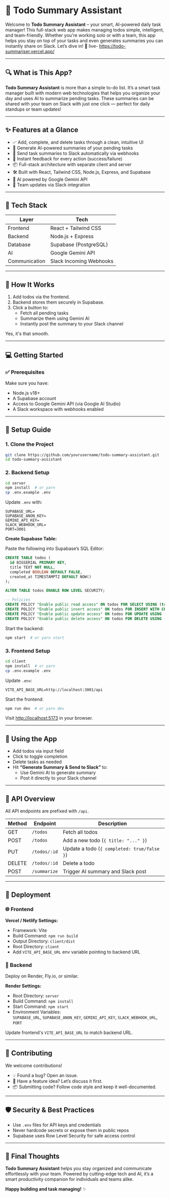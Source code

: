 # 📝 Todo Summary Assistant

Welcome to **Todo Summary Assistant** – your smart, AI-powered daily task manager! This full-stack web app makes managing todos simple, intelligent, and team-friendly. Whether you're working solo or with a team, this app helps you stay on top of your tasks and even generates summaries you can instantly share on Slack. Let’s dive in! 🚀
live- https://todo-summariser.vercel.app/

---

## 🔍 What is This App?

**Todo Summary Assistant** is more than a simple to-do list. It’s a smart task manager built with modern web technologies that helps you organize your day and uses AI to summarize pending tasks. These summaries can be shared with your team on Slack with just one click — perfect for daily standups or team updates!

---

## ✨ Features at a Glance

- ✅ Add, complete, and delete tasks through a clean, intuitive UI  
- 🧠 Generate AI-powered summaries of your pending tasks  
- 📩 Send task summaries to Slack automatically via webhooks  
- 🎯 Instant feedback for every action (success/failure)  
- 📦 Full-stack architecture with separate client and server  
- 🛠️ Built with React, Tailwind CSS, Node.js, Express, and Supabase  
- 🧠 AI powered by Google Gemini API  
- 💬 Team updates via Slack integration  

---

## 🧱 Tech Stack

| Layer         | Tech                          |
|---------------|-------------------------------|
| Frontend      | React + Tailwind CSS          |
| Backend       | Node.js + Express             |
| Database      | Supabase (PostgreSQL)         |
| AI            | Google Gemini API             |
| Communication | Slack Incoming Webhooks       |

---

## 🚦 How It Works

1. Add todos via the frontend.
2. Backend stores them securely in Supabase.
3. Click a button to:
   - Fetch all pending tasks
   - Summarize them using Gemini AI
   - Instantly post the summary to your Slack channel

Yes, it's that smooth.

---

## 💻 Getting Started

### ✅ Prerequisites

Make sure you have:

- Node.js v18+
- A Supabase account
- Access to Google Gemini API (via Google AI Studio)
- A Slack workspace with webhooks enabled

---

## 🚀 Setup Guide

### 1. Clone the Project

```bash
git clone https://github.com/yourusername/todo-summary-assistant.git
cd todo-summary-assistant
```

### 2. Backend Setup

```bash
cd server
npm install  # or yarn
cp .env.example .env
```

Update `.env` with:

```
SUPABASE_URL=
SUPABASE_ANON_KEY=
GEMINI_API_KEY=
SLACK_WEBHOOK_URL=
PORT=3001
```

**Create Supabase Table:**

Paste the following into Supabase’s SQL Editor:

```sql
CREATE TABLE todos (
  id BIGSERIAL PRIMARY KEY,
  title TEXT NOT NULL,
  completed BOOLEAN DEFAULT FALSE,
  created_at TIMESTAMPTZ DEFAULT NOW()
);

ALTER TABLE todos ENABLE ROW LEVEL SECURITY;

-- Policies
CREATE POLICY "Enable public read access" ON todos FOR SELECT USING (true);
CREATE POLICY "Enable public insert access" ON todos FOR INSERT WITH CHECK (true);
CREATE POLICY "Enable public update access" ON todos FOR UPDATE USING (true) WITH CHECK (true);
CREATE POLICY "Enable public delete access" ON todos FOR DELETE USING (true);
```

Start the backend:

```bash
npm start  # or yarn start
```

### 3. Frontend Setup

```bash
cd client
npm install  # or yarn
cp .env.example .env
```

Update `.env`:

```
VITE_API_BASE_URL=http://localhost:3001/api
```

Start the frontend:

```bash
npm run dev  # or yarn dev
```

Visit [http://localhost:5173](http://localhost:5173) in your browser.

---

## 🧪 Using the App

- Add todos via input field
- Click to toggle completion
- Delete tasks as needed
- Hit **“Generate Summary & Send to Slack”** to:
  - Use Gemini AI to generate summary
  - Post it directly to your Slack channel

---

## 📡 API Overview

All API endpoints are prefixed with `/api`.

| Method | Endpoint        | Description                              |
|--------|------------------|------------------------------------------|
| GET    | `/todos`        | Fetch all todos                          |
| POST   | `/todos`        | Add a new todo (`{ title: "..." }`)      |
| PUT    | `/todos/:id`    | Update a todo (`{ completed: true/false }`) |
| DELETE | `/todos/:id`    | Delete a todo                            |
| POST   | `/summarize`    | Trigger AI summary and Slack post        |

---

## 🚢 Deployment

### 🌐 Frontend

**Vercel / Netlify Settings:**

- Framework: Vite
- Build Command: `npm run build`
- Output Directory: `client/dist`
- Root Directory: `client`
- Add `VITE_API_BASE_URL` env variable pointing to backend URL

### 🔧 Backend

Deploy on Render, Fly.io, or similar.

**Render Settings:**

- Root Directory: `server`
- Build Command: `npm install`
- Start Command: `npm start`
- Environment Variables:  
  `SUPABASE_URL`, `SUPABASE_ANON_KEY`, `GEMINI_API_KEY`, `SLACK_WEBHOOK_URL`, `PORT`

Update frontend's `VITE_API_BASE_URL` to match backend URL.

---

## 🤝 Contributing

We welcome contributions!

- 💡 Found a bug? Open an issue.  
- 🚀 Have a feature idea? Let’s discuss it first.  
- 📦 Submitting code? Follow code style and keep it well-documented.

---

## 🛡️ Security & Best Practices

- Use `.env` files for API keys and credentials
- Never hardcode secrets or expose them in public repos
- Supabase uses Row Level Security for safe access control

---

## 💬 Final Thoughts

**Todo Summary Assistant** helps you stay organized and communicate effortlessly with your team. Powered by cutting-edge tech and AI, it’s a smart productivity companion for individuals and teams alike.

**Happy building and task managing!** ✨

